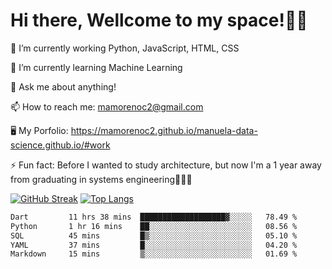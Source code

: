 # Hi there, Wellcome to my space!✌🏾

🔭 I’m currently working Python, JavaScript, HTML, CSS

🌱 I’m currently learning Machine Learning

💬 Ask me about anything!

📫 How to reach me: mamorenoc2@gmail.com

🖥️ My Porfolio: https://mamorenoc2.github.io/manuela-data-science.github.io/#work

⚡ Fun fact: Before I wanted to study architecture, but now I'm a 1 year away from graduating in systems engineering🤣🤣🤣

[![GitHub Streak](https://streak-stats.demolab.com/?user=mamorenoc2&theme=tokyonight_duo)](https://git.io/streak-stats)                 [![Top Langs](https://github-readme-stats.vercel.app/api/top-langs/?username=mamorenoc2&layout=compact&theme=tokyonight)](https://github.com/anuraghazra/github-readme-stats)

<!--START_SECTION:waka-->

```txt
Dart         11 hrs 38 mins  ███████████████████▓░░░░░   78.49 %
Python       1 hr 16 mins    ██░░░░░░░░░░░░░░░░░░░░░░░   08.56 %
SQL          45 mins         █▒░░░░░░░░░░░░░░░░░░░░░░░   05.10 %
YAML         37 mins         █░░░░░░░░░░░░░░░░░░░░░░░░   04.20 %
Markdown     15 mins         ▒░░░░░░░░░░░░░░░░░░░░░░░░   01.69 %
```

<!--END_SECTION:waka-->
